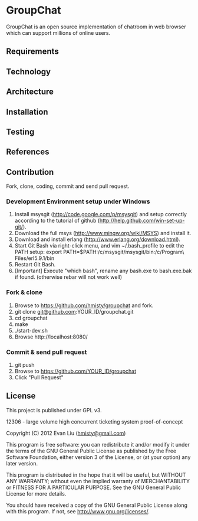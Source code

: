 GroupChat
===
GroupChat is an open source implementation of chatroom in web browser which can support millions of online users.

Requirements
---


Technology
---


Architecture
---


Installation
---


Testing
---


References
---


Contribution
---
Fork, clone, coding, commit and send pull request.
### Development Environment setup under Windows
  1. Install msysgit (http://code.google.com/p/msysgit) and setup correctly according to the tutorial of github (http://help.github.com/win-set-up-git/).
  1. Download the full msys (http://www.mingw.org/wiki/MSYS) and install it.
  1. Download and install erlang (http://www.erlang.org/download.html).
  1. Start Git Bash via right-click menu, and vim ~/.bash_profile to edit the PATH setup: export PATH=$PATH:/c/msysgit/msysgit/bin:/c/Program\ Files/erl5.9.1/bin
  1. Restart Git Bash.
  1. [Important] Execute "which bash", rename any bash.exe to bash.exe.bak if found. (otherwise rebar will not work well)

### Fork & clone
  1. Browse to https://github.com/hmisty/groupchat and fork.
  1. git clone git@github.com:YOUR_ID/groupchat.git
  1. cd groupchat
  1. make
  1. ./start-dev.sh
  1. Browse http://localhost:8080/

### Commit & send pull request
  1. git push
  1. Browse to https://github.com/YOUR_ID/groupchat
  1. Click "Pull Request"

License
---
This project is published under GPL v3.

12306 - large volume high concurrent ticketing system proof-of-concept

Copyright (C) 2012 Evan Liu (hmisty@gmail.com)

This program is free software: you can redistribute it and/or modify
it under the terms of the GNU General Public License as published by
the Free Software Foundation, either version 3 of the License, or
(at your option) any later version.

This program is distributed in the hope that it will be useful,
but WITHOUT ANY WARRANTY; without even the implied warranty of
MERCHANTABILITY or FITNESS FOR A PARTICULAR PURPOSE.  See the
GNU General Public License for more details.

You should have received a copy of the GNU General Public License
along with this program.  If not, see <http://www.gnu.org/licenses/>.

